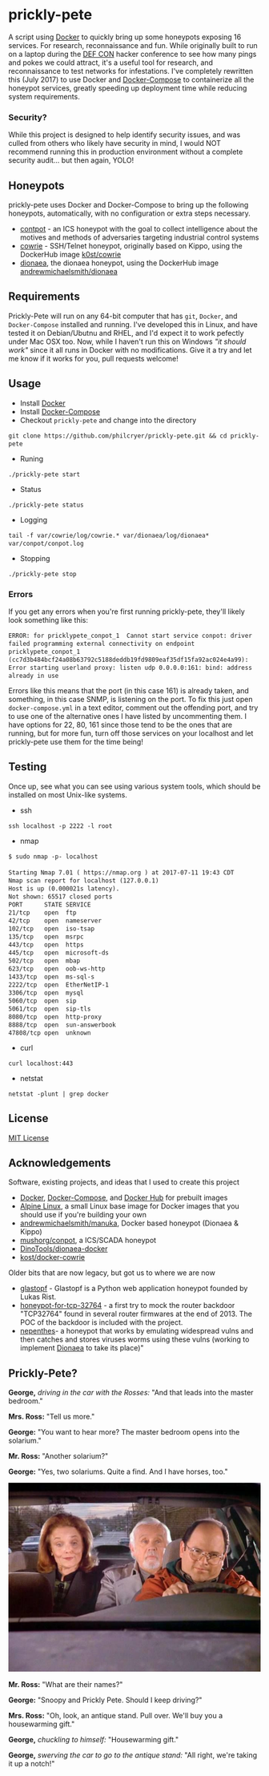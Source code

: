 # prickly-pete
A script using [Docker](https://www.docker.com) to quickly bring up some honeypots exposing 16 services. For research, reconnaissance and fun. While originally built to run on a laptop during the [DEF CON](https://defcon.org/) hacker conference to see how many pings and pokes we could attract, it's a useful tool for research, and reconnaissance to test networks for infestations. I've completely rewritten this (July 2017) to use Docker and [Docker-Compose](https://docs.docker.com/compose/) to containerize all the honeypot services, greatly speeding up deployment time while reducing system requirements. 

### Security?
While this project is designed to help identify security issues, and was culled from others who likely have security in mind, I would NOT recommend running this in production environment without a complete security audit... but then again, YOLO!

## Honeypots
prickly-pete uses Docker and Docker-Compose to bring up the following honeypots, automatically, with no configuration or extra steps necessary.

* [contpot](https://pypi.python.org/pypi/Conpot) - an ICS honeypot with the goal to collect intelligence about the motives and methods of adversaries targeting industrial control systems
* [cowrie](https://github.com/micheloosterhof/cowrie) - SSH/Telnet honeypot, originally based on Kippo, using the DockerHub image [k0st/cowrie](https://hub.docker.com/r/k0st/cowrie/)
* [dionaea](https://github.com/DinoTools/dionaea), the dionaea honeypot,  using the DockerHub image [andrewmichaelsmith/dionaea](https://hub.docker.com/r/andrewmichaelsmith/dionaea/)

## Requirements

Prickly-Pete will run on any 64-bit computer that has `git`, `Docker`, and `Docker-Compose` installed and running. I've developed this in Linux, and have tested it on Debian/Ubutnu and RHEL, and I'd expect it to work pefectly under Mac OSX too. Now, while I haven't run this on Windows *"it should work"* since it all runs in Docker with no modifications. Give it a try and let me know if it works for you, pull requests welcome!

## Usage

* Install [Docker](https://docs.docker.com/engine/installation/)
* Install [Docker-Compose](https://docs.docker.com/compose/install/)
* Checkout `prickly-pete` and change into the directory

```
git clone https://github.com/philcryer/prickly-pete.git && cd prickly-pete
```

* Runing

```
./prickly-pete start
```

* Status

```
./prickly-pete status
```

* Logging

```
tail -f var/cowrie/log/cowrie.* var/dionaea/log/dionaea* var/conpot/conpot.log
```
	
* Stopping

```
./prickly-pete stop
```

### Errors

If you get any errors when you're first running prickly-pete, they'll likely look something like this:

```
ERROR: for pricklypete_conpot_1  Cannot start service conpot: driver failed programming external connectivity on endpoint pricklypete_conpot_1 (cc7d3b484bcf24a08b63792c5188deddb19fd9809eaf35df15fa92ac024e4a99): Error starting userland proxy: listen udp 0.0.0.0:161: bind: address already in use
```

Errors like this means that the port (in this case 161) is already taken, and something, in this case SNMP, is listening on the port. To fix this just open `docker-compose.yml` in a text editor, comment out the offending port, and try to use one of the alternative ones I have listed by uncommenting them. I have options for 22, 80, 161 since those tend to be the ones that are running, but for more fun, turn off those services on your localhost and let prickly-pete use them for the time being!

## Testing

Once up, see what you can see using various system tools, which should be installed on most Unix-like systems.

* ssh

```
ssh localhost -p 2222 -l root
```

* nmap

```
$ sudo nmap -p- localhost

Starting Nmap 7.01 ( https://nmap.org ) at 2017-07-11 19:43 CDT
Nmap scan report for localhost (127.0.0.1)
Host is up (0.000021s latency).
Not shown: 65517 closed ports
PORT      STATE SERVICE
21/tcp    open  ftp
42/tcp    open  nameserver
102/tcp   open  iso-tsap
135/tcp   open  msrpc
443/tcp   open  https
445/tcp   open  microsoft-ds
502/tcp   open  mbap
623/tcp   open  oob-ws-http
1433/tcp  open  ms-sql-s
2222/tcp  open  EtherNetIP-1
3306/tcp  open  mysql
5060/tcp  open  sip
5061/tcp  open  sip-tls
8080/tcp  open  http-proxy
8888/tcp  open  sun-answerbook
47808/tcp open  unknown
```

* curl

```
curl localhost:443
```

* netstat

```
netstat -plunt | grep docker
```

## License

[MIT License](https://tldrlegal.com/license/mit-license)

## Acknowledgements

Software, existing projects, and ideas that I used to create this project

* [Docker](https://docker.com/), [Docker-Compose](https://docker.com/compose), and [Docker Hub](https://hub.docker.com/) for prebuilt images
* [Alpine Linux](https://alpinelinux.org/), a small Linux base image for Docker images that you should use if you're building your own
* [andrewmichaelsmith/manuka](https://github.com/andrewmichaelsmith/manuka), Docker based honeypot (Dionaea & Kippo)
* [mushorg/conpot](https://github.com/mushorg/conpot), a ICS/SCADA honeypot 
* [DinoTools/dionaea-docker](https://github.com/DinoTools/dionaea-docker)
* [kost/docker-cowrie](https://github.com/kost/docker-cowrie)

Older bits that are now legacy, but got us to where we are now

* [glastopf](https://github.com/mushorg/glastopf) - Glastopf is a Python web application honeypot founded by Lukas Rist.
* [honeypot-for-tcp-32764](https://github.com/knalli/honeypot-for-tcp-32764) - a first try to mock the router backdoor "TCP32764" found in several router firmwares at the end of 2013. The POC of the backdoor is included with the project.
* [nepenthes](http://nepenthes.carnivore.it/)- a honeypot that works by emulating widespread vulns and then catches and stores viruses worms using these vulns (working to implement [Dionaea](http://dionaea.carnivore.it/) to take its place)"

## Prickly-Pete?

__George,__ _driving in the car with the Rosses:_ "And that leads into the master bedroom."

__Mrs. Ross:__ "Tell us more."

__George:__ "You want to hear more? The master bedroom opens into the solarium."

__Mr. Ross:__ "Another solarium?"

__George:__ "Yes, two solariums. Quite a find. And I have horses, too."

![](src/imgs/snoopy_and_prickly_pete.jpg)

__Mr. Ross:__ "What are their names?"

__George:__ "Snoopy and Prickly Pete. Should I keep driving?"

__Mrs. Ross:__ "Oh, look, an antique stand. Pull over. We'll buy you a 
housewarming gift."

__George,__ _chuckling to himself:_ "Housewarming gift."

__George,__ _swerving the car to go to the antique stand:_ "All right, we're taking
it up a notch!"
